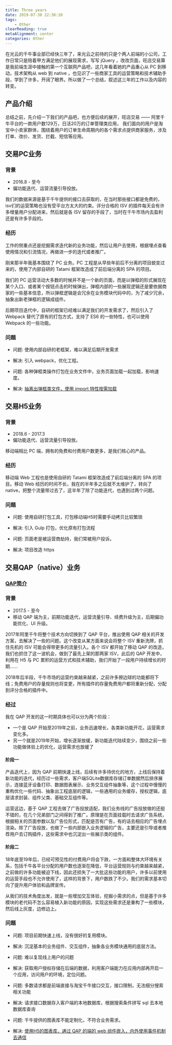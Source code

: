 ```yaml
---
title: Three years
date: 2019-07-30 22:38:10
tags:
    - Other
clearReading: true
metaAlignment: center
categories: Other
---
```


<!-- excerpt -->

在光云的千牛事业部已经快三年了，来光云之前待的只是个两人前端的小公司，工作日常只是陪着甲方满足他们的展现需求，写写 jQuery ，改改页面，旺店交易算是我前端生涯中接触的第一个互联网产品吧，这几年看着她的产品重心从 PC 到移动，技术架构从 web 到 native ，也见识了一些商家工具的运营策略和技术辅助手段，学到了许多，开阔了眼界。所以做了一个总结，叙述这三年的工作以及内容的转变。

## 产品介绍

总结之前，先介绍一下我们的产品吧，也方便后续的展开，旺店交易 —— 阿里千牛平台的一款用户数129万，日活20万的订单管理类应用， 我们面向的用户是淘宝中小卖家群体，围绕着用户的订单生命周期内的各个需求点提供商家服务，涉及打单、改价、发货、拦截、短信等应用。

## 交易PC业务

### 背景
- 2016.8 - 至今
- 偏功能迭代、运营流量引导投放。

我们的数据来源是基于千牛提供的接口去获取的，在当时那些接口都是免费的，isv们的运营策略也没有受平台方太大的约束。评分合格的 ISV 的插件每天会有许多增量用户分配进来，然后就是各 ISV 留存的手段了，当时在千牛市场内去盈利还是有许多手段的。

### 经历

工作的侧重点还是挖掘需求迭代新的业务功能，然后让用户去使用，根据埋点查看使用情况和引流情况，再做进一步的迭代或者推广。

刚来那半年我基本围绕了 PC 业务。PC 工程是从早些年前后不分离的项目蜕变过来的，使用了内部自研的 Tatami 框架改造成了前后端分离的 SPA 的项目。

我们的 PC 运营活动大多数的时候并不是一个新的页面，而是以弹框的形式展现在某个入口、或者某个按钮点击的时候弹出，弹框内部的一些展现逻辑还是要依据商家的一些基本信息，所以弹框逻辑是会冗余在业务模块代码中的，为了减少冗余，抽象出新老弹框的逻辑成组件。

后期项目迭代中，自研的框架已经难以满足我们的开发需求了，然后引入了 Webpack 替代了原有的打包方式，支持了 ES6 的一些特性，也可以使用 Webpack 的一些功能。

### 问题

- 问题: 使用内部自研的老框架，难以满足后期开发需求
- 解决: 引入 webpack，优化工程。


- 问题: 各种弹框类操作打包在业务文件中，业务页面加载一起加载，影响速度。
- 解决: [抽离出弹框类文件，使用 import 特性按需加载](https://rcong.github.io/2018/12/20/2018/%E6%8C%89%E9%9C%80%E5%8A%A0%E8%BD%BD%E5%BC%B9%E6%A1%86%E7%B1%BB%E7%BB%84%E4%BB%B6/)


## 交易H5业务

### 背景
- 2018.6 - 2017.3
- 偏功能迭代、运营流量引导投放。

移动端相比 PC 端，拥有的免费和付费用户数更多，是我们核心的产品。

### 经历

移动端 Web 工程也是使用自研的 Tatami 框架改造成了前后端分离的 SPA 的项目。移动 Web 经历的时间不长，我在的半年多之后就不太维护了，转向了 native，把整个流量带过去了，这半年了除了功能迭代，也遇到过两个问题。

### 问题

- 问题: 使用自研打包工具，打包移动端H5时需要手动拷贝比较繁琐
- 解决: 引入 Gulp 打包，优化原有打包流程


- 问题: 页面老是被运营商劫持，我们常被用户投诉。
- 解决: 项目改造 https


## 交易QAP（native）业务

### [QAP简介](https://rcong.github.io/2019/07/25/2019/QAP%E7%AE%80%E4%BB%8B/)

### 背景

-  2017.5 - 至今
- 移动 QAP 端为主，前期功能迭代，运营流量引导、续费升级为主，后期偏功能优化、UI 升级。

2017年阿里千牛将整个技术方向切换到了 QAP 平台，推出使用 QAP 相关的开发方案，去解决了一些的问题。这个改变从某方面来说会将整个 ISV 重新洗牌，抓住先机的 ISV 可能会得带更多的流量引入。各个 ISV 都开始了移动 QAP 的改造，我们也抓住了这一波机会，做到了最先上架的那两家 ISV，此后的 QAP 开发中，利用在 H5 与 PC 累积的运营方式和技术辅助，我们开始了一段用户持续增长的时期......

2018年后半段，千牛市场的运营约束越来越紧，之前许多擦边球的功能都将下线；免费用户的存量规则也将变更，所有插件的存量免费用户都将重新分配，分配到评分合格的插件中。

### 经过

我在 QAP 开发的这一时期具体也可以分为两个阶段：

- 一个是 QAP 开始至2019年之前，业务迅速增长，各类新功能开花，运营需求变化多。
- 另一个就是2019年开始，增长逐渐放缓，新功能迭代陆续变少，围绕之前一些功能做体验上的优化，运营需求也放缓了

#### 阶段一

产品迭代上，因为 QAP 前期快速上线，后续有许多待优化的地方，上线后保持着新功能的迭代，经历过一些需求，客户端SQLite数据库存储订单数据然后排序展示，连接蓝牙设备打印、数据图表展示、业务交互组件抽象等，这个过程中慢慢的重构优化一些代码、抽象出工程底层的逻辑，一些通用的业务缓存，授权逻辑，底层请求封装、组件父类、基础交互组件等。

运营这边，基于 QAP 工程去做了广告投放适配，我们业务线的广告投放做的还挺不错的，在几个兄弟部门之间得到了推广。原理是在页面挂载时去请求广告系统，根据相关的页面参数以及广告位形式，匹配是否有广告，有的话去相应的广告埋点渲染。除了广告投放，也做了一些内部嵌入业务逻辑的广告，主要还是引导或者推荐用户去订购插件，这些需求中也沉淀出一些展示类的组件。

#### 阶段二

18年底至19年后，已经可预见性的付费用户将会下跌，一方面和整体大环境有关系，包括千牛各平台分配的用户数也逐渐在降低，平台运营规则与约束越来越紧，之前做的许多功能被迫下线，因此还损失了一大批这些功能的用户，许多以前使用的运营手段也不允许使用了，这样的背景下，用户数跌了不少。我们的需求基本切向了提升用户体验和品牌宣传。

从我们的技术角度出发，就是一些增加交互体验，挖掘小需求的点，但是基于许多模块的老代码不怎么容易植入新功能的原因，实现这些需求还是重构了一些模块，然后线上灰度，边修边上。

### 问题

- 问题: 项目前期快速上线，没有很好的复用模块。
- 解决: 沉淀基本的业务组件、交互组件，抽象各业务模块通用的底层方法。


- 问题: 难以复现线上用户的问题
- 解决: 获取用户授权存储在后端的数据，利用客户端能力在应用内部再开启一个应用，访问用户的环境，定位问题。


- 问题: 多数请求都是前端直接与淘宝千牛接口交互，接口限制，无法细分搜索相关功能
- 解决: 请求接口数据存入客户端的本地数据库，根据搜索条件拼写 sql 去本地数据库查询


- 问题: 千牛提供的图表库不能定制化，不符合业务需求。
- 解决: [使用H5的图表库，通过 QAP 的端的 web 组件嵌入，内外使用事件机制去通信](https://rcong.github.io/2018/10/02/2018/QAP%E4%B8%AD%E7%9A%84Web%20Chart%E9%9C%80%E6%B1%82/)